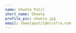 ```yaml
---
name: Shweta Patil
short_name: Shweta
profile_pic: shweta.jpg
email: shwetapatil@mirafra.com
---
```


